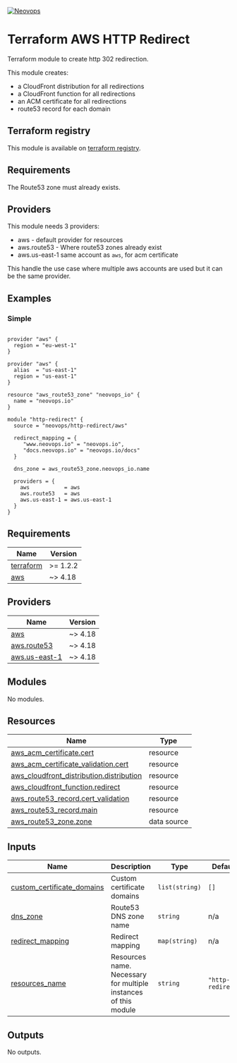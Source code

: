 [![Neovops](https://neovops.io/images/logos/neovops.svg)](https://neovops.io)

# Terraform AWS HTTP Redirect

Terraform module to create http 302 redirection.

This module creates:
 * a CloudFront distribution for all redirections
 * a CloudFront function for all redirections
 * an ACM certificate for all redirections
 * route53 record for each domain

## Terraform registry

This module is available on
[terraform registry](https://registry.terraform.io/modules/neovops/http-redirect/aws/latest).

## Requirements

The Route53 zone must already exists.

## Providers

This module needs 3 providers:
 * aws - default provider for resources
 * aws.route53 - Where route53 zones already exist
 * aws.us-east-1 same account as `aws`, for acm certificate

 This handle the use case where multiple aws accounts are used but it can be
 the same provider.

## Examples

### Simple

```hcl

provider "aws" {
  region = "eu-west-1"
}

provider "aws" {
  alias  = "us-east-1"
  region = "us-east-1"
}

resource "aws_route53_zone" "neovops_io" {
  name = "neovops.io"
}

module "http-redirect" {
  source = "neovops/http-redirect/aws"

  redirect_mapping = {
     "www.neovops.io" = "neovops.io",
     "docs.neovops.io" = "neovops.io/docs"
  }

  dns_zone = aws_route53_zone.neovops_io.name

  providers = {
    aws           = aws
    aws.route53   = aws
    aws.us-east-1 = aws.us-east-1
  }
}
```

## Requirements

| Name | Version |
|------|---------|
| <a name="requirement_terraform"></a> [terraform](#requirement\_terraform) | >= 1.2.2 |
| <a name="requirement_aws"></a> [aws](#requirement\_aws) | ~> 4.18 |

## Providers

| Name | Version |
|------|---------|
| <a name="provider_aws"></a> [aws](#provider\_aws) | ~> 4.18 |
| <a name="provider_aws.route53"></a> [aws.route53](#provider\_aws.route53) | ~> 4.18 |
| <a name="provider_aws.us-east-1"></a> [aws.us-east-1](#provider\_aws.us-east-1) | ~> 4.18 |

## Modules

No modules.

## Resources

| Name | Type |
|------|------|
| [aws_acm_certificate.cert](https://registry.terraform.io/providers/hashicorp/aws/latest/docs/resources/acm_certificate) | resource |
| [aws_acm_certificate_validation.cert](https://registry.terraform.io/providers/hashicorp/aws/latest/docs/resources/acm_certificate_validation) | resource |
| [aws_cloudfront_distribution.distribution](https://registry.terraform.io/providers/hashicorp/aws/latest/docs/resources/cloudfront_distribution) | resource |
| [aws_cloudfront_function.redirect](https://registry.terraform.io/providers/hashicorp/aws/latest/docs/resources/cloudfront_function) | resource |
| [aws_route53_record.cert_validation](https://registry.terraform.io/providers/hashicorp/aws/latest/docs/resources/route53_record) | resource |
| [aws_route53_record.main](https://registry.terraform.io/providers/hashicorp/aws/latest/docs/resources/route53_record) | resource |
| [aws_route53_zone.zone](https://registry.terraform.io/providers/hashicorp/aws/latest/docs/data-sources/route53_zone) | data source |

## Inputs

| Name | Description | Type | Default | Required |
|------|-------------|------|---------|:--------:|
| <a name="input_custom_certificate_domains"></a> [custom\_certificate\_domains](#input\_custom\_certificate\_domains) | Custom certificate domains | `list(string)` | `[]` | no |
| <a name="input_dns_zone"></a> [dns\_zone](#input\_dns\_zone) | Route53 DNS zone name | `string` | n/a | yes |
| <a name="input_redirect_mapping"></a> [redirect\_mapping](#input\_redirect\_mapping) | Redirect mapping | `map(string)` | n/a | yes |
| <a name="input_resources_name"></a> [resources\_name](#input\_resources\_name) | Resources name. Necessary for multiple instances of this module | `string` | `"http-redirect"` | no |

## Outputs

No outputs.

